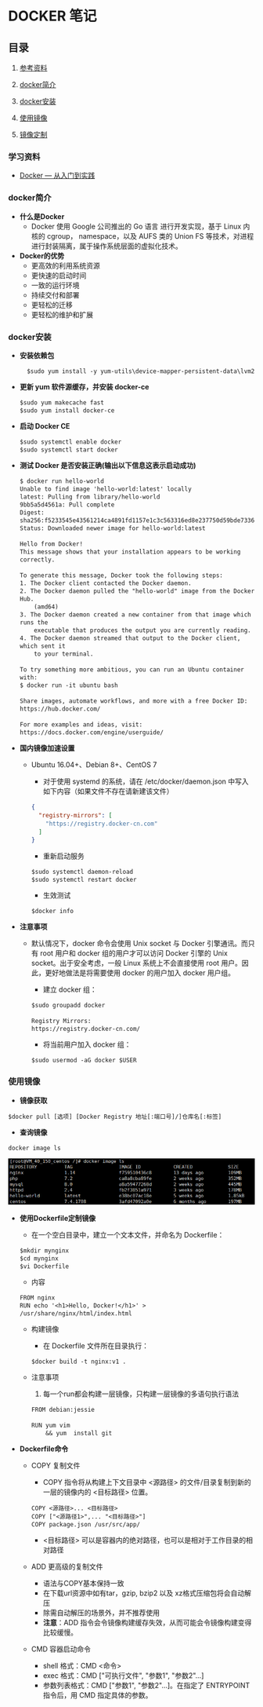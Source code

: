 # DOCKER 笔记

## 目录

1. [参考资料](#参考资料)

2. [docker简介](#docker简介)

3. [docker安装](#docker安装)

4. [使用镜像](#使用镜像)

5. [镜像定制](#镜像定制)


### 学习资料

* [Docker — 从入门到实践](https://yeasy.gitbooks.io/docker_practice/content/)

### docker简介

* **什么是Docker**
  * Docker 使用 Google 公司推出的 Go 语言 进行开发实现，基于 Linux 内核的 cgroup， namespace，以及 AUFS 类的 Union FS 等技术，对进程进行封装隔离，属于操作系统层面的虚拟化技术。
* **Docker的优势**
  * 更高效的利用系统资源
  * 更快速的启动时间
  * 一致的运行环境
  * 持续交付和部署
  * 更轻松的迁移
  * 更轻松的维护和扩展

### docker安装

* **安装依赖包**

  ```linux
    $sudo yum install -y yum-utils\device-mapper-persistent-data\lvm2
  ```

* **更新 yum 软件源缓存，并安装 docker-ce**

  ```linux
  $sudo yum makecache fast
  $sudo yum install docker-ce
  ```

* **启动 Docker CE**

  ```linux
  $sudo systemctl enable docker
  $sudo systemctl start docker
  ```

* **测试 Docker 是否安装正确(输出以下信息这表示启动成功)**

  ```linux
  $ docker run hello-world
  Unable to find image 'hello-world:latest' locally
  latest: Pulling from library/hello-world
  9bb5a5d4561a: Pull complete
  Digest: sha256:f5233545e43561214ca4891fd1157e1c3c563316ed8e237750d59bde73361e77
  Status: Downloaded newer image for hello-world:latest

  Hello from Docker!
  This message shows that your installation appears to be working correctly.

  To generate this message, Docker took the following steps:
  1. The Docker client contacted the Docker daemon.
  2. The Docker daemon pulled the "hello-world" image from the Docker Hub.
      (amd64)
  3. The Docker daemon created a new container from that image which runs the
      executable that produces the output you are currently reading.
  4. The Docker daemon streamed that output to the Docker client, which sent it
      to your terminal.

  To try something more ambitious, you can run an Ubuntu container with:
  $ docker run -it ubuntu bash

  Share images, automate workflows, and more with a free Docker ID:
  https://hub.docker.com/

  For more examples and ideas, visit:
  https://docs.docker.com/engine/userguide/
  ```

* **国内镜像加速设置**
  * Ubuntu 16.04+、Debian 8+、CentOS 7
    * 对于使用 systemd 的系统，请在 /etc/docker/daemon.json 中写入如下内容（如果文件不存在请新建该文件）

    ```json
    {
      "registry-mirrors": [
        "https://registry.docker-cn.com"
      ]
    }
    ```
    * 重新启动服务

    ```linux
    $sudo systemctl daemon-reload
    $sudo systemctl restart docker
    ```
    * 生效测试

    ```linux
    $docker info

    ```
* **注意事项**
  * 默认情况下，docker 命令会使用 Unix socket 与 Docker 引擎通讯。而只有 root 用户和 docker 组的用户才可以访问 Docker 引擎的 Unix socket。出于安全考虑，一般 Linux 系统上不会直接使用 root 用户。因此，更好地做法是将需要使用 docker 的用户加入 docker 用户组。

    * 建立 docker 组：

    ```linux
    $sudo groupadd docker

    Registry Mirrors:
    https://registry.docker-cn.com/

    ```

    * 将当前用户加入 docker 组：

    ```linux
    $sudo usermod -aG docker $USER
    ```

### 使用镜像

* **镜像获取**

```linux
$docker pull [选项] [Docker Registry 地址[:端口号]/]仓库名[:标签]
```

* **查询镜像**

```linux
docker image ls
```

![查询镜像](https://github.com/FYKANG/docker_note/raw/master/img/docker_image_ls.png)

* **使用Dockerfile定制镜像**
  * 在一个空白目录中，建立一个文本文件，并命名为 Dockerfile：

  ```linux
  $mkdir mynginx
  $cd mynginx
  $vi Dockerfile
  ```

  * 内容

  ```docker
  FROM nginx
  RUN echo '<h1>Hello, Docker!</h1>' > /usr/share/nginx/html/index.html
  ```

  * 构建镜像
    * 在 Dockerfile 文件所在目录执行：

    ```linux
    $docker build -t nginx:v1 .
    ```

  * 注意事项
    1. 每一个run都会构建一层镜像，只构建一层镜像的多语句执行语法

    ```docker
    FROM debian:jessie

    RUN yum vim
        && yum  install git
    ```
* **Dockerfile命令**
  * COPY 复制文件 
    * COPY 指令将从构建上下文目录中 <源路径> 的文件/目录复制到新的一层的镜像内的 <目标路径> 位置。

    ```docker
    COPY <源路径>... <目标路径>
    COPY ["<源路径1>",... "<目标路径>"]
    COPY package.json /usr/src/app/
    ```

    * <目标路径> 可以是容器内的绝对路径，也可以是相对于工作目录的相对路径

  * ADD 更高级的复制文件
    * 语法与COPY基本保持一致
    * 在下载url资源中如有tar，gzip, bzip2 以及 xz格式压缩包将会自动解压
    * 除需自动解压的场景外，并不推荐使用
    * **注意**：ADD 指令会令镜像构建缓存失效，从而可能会令镜像构建变得比较缓慢。
  * CMD 容器启动命令
    * shell 格式：CMD <命令>
    * exec 格式：CMD ["可执行文件", "参数1", "参数2"...]
    * 参数列表格式：CMD ["参数1", "参数2"...]。在指定了 ENTRYPOINT 指令后，用 CMD 指定具体的参数。
